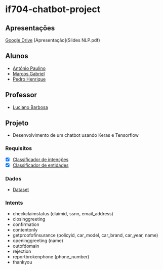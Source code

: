 # if704-chatbot-project

## Apresentações
[Google Drive](https://drive.google.com/drive/folders/1_w3cTjcT9fL_p4zWD1kSBjvky1cARzIG)
[Apresentação](Slides NLP.pdf)

## Alunos
* [Antônio Paulino](https://github.com/aplneto)
* [Marcos Gabriel](https://github.com/gabrieldapaz)
* [Pedro Henrique](https://github.com/pedrohlscin)

## Professor
* [Luciano Barbosa](https://github.com/ProfLuciano)

## Projeto
* Desenvolvimento de um chatbot usando Keras e Tensorflow

### Requisitos

- [x] [Classificador de intenções](if704_entities_classifier.ipynb)
- [x] [Classificador de entidades](if704_intent_classifier.ipynb)

### Dados

* [Dataset]

[Dataset]: https://github.com/awslabs/multi-domain-goal-oriented-dialogues-dataset

### Intents

* checkclaimstatus (claimid, ssnn, email_address)
* closinggreeting
* confirmation
* contentonly
* getproofofinsurance (policyid, car_model, car_brand, car_year, name)
* openinggreeting (name)
* outofdomain
* rejection
* reportbrokenphone (phone_number)
* thankyou

<!--O, car_brand, car_model, car_year, claimid, email_address, name, phone_number, policyid, ssn-->
